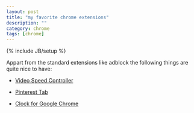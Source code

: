 ```yaml
---
layout: post
title: "my favorite chrome extensions"
description: ""
category: chrome
tags: [chrome]
---
```

{% include JB/setup %}


Appart from the standard extensions like adblock the following things are quite nice to have:


* [Video Speed Controller](https://chrome.google.com/webstore/detail/video-speed-controller/nffaoalbilbmmfgbnbgppjihopabppdk)

* [Pinterest Tab](https://chrome.google.com/webstore/detail/pinterest-tab/clemcknnbdahjkkfgcbigljhgfajdcag?hl=de)

* [Clock for Google Chrome](https://chrome.google.com/webstore/detail/clock-for-google-chrome/emakkfldeggiinnfcdjkakdfcppbfhdg?hl=de)

